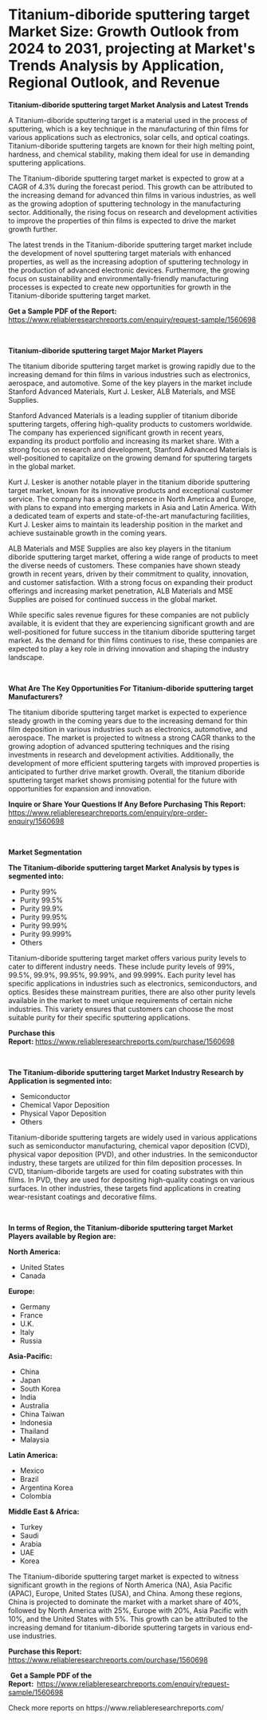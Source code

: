 <p><h1>Titanium-diboride sputtering target Market Size: Growth Outlook from 2024 to 2031, projecting at Market's Trends Analysis by Application, Regional Outlook, and Revenue</h1></p><p><strong>Titanium-diboride sputtering target Market Analysis and Latest Trends</strong></p>
<p><p>A Titanium-diboride sputtering target is a material used in the process of sputtering, which is a key technique in the manufacturing of thin films for various applications such as electronics, solar cells, and optical coatings. Titanium-diboride sputtering targets are known for their high melting point, hardness, and chemical stability, making them ideal for use in demanding sputtering applications.</p><p>The Titanium-diboride sputtering target market is expected to grow at a CAGR of 4.3% during the forecast period. This growth can be attributed to the increasing demand for advanced thin films in various industries, as well as the growing adoption of sputtering technology in the manufacturing sector. Additionally, the rising focus on research and development activities to improve the properties of thin films is expected to drive the market growth further.</p><p>The latest trends in the Titanium-diboride sputtering target market include the development of novel sputtering target materials with enhanced properties, as well as the increasing adoption of sputtering technology in the production of advanced electronic devices. Furthermore, the growing focus on sustainability and environmentally-friendly manufacturing processes is expected to create new opportunities for growth in the Titanium-diboride sputtering target market.</p></p>
<p><strong>Get a Sample PDF of the Report:&nbsp;</strong> <a href="https://www.reliableresearchreports.com/enquiry/request-sample/1560698">https://www.reliableresearchreports.com/enquiry/request-sample/1560698</a></p>
<p>&nbsp;</p>
<p><strong>Titanium-diboride sputtering target Major Market Players</strong></p>
<p><p>The titanium diboride sputtering target market is growing rapidly due to the increasing demand for thin films in various industries such as electronics, aerospace, and automotive. Some of the key players in the market include Stanford Advanced Materials, Kurt J. Lesker, ALB Materials, and MSE Supplies.</p><p>Stanford Advanced Materials is a leading supplier of titanium diboride sputtering targets, offering high-quality products to customers worldwide. The company has experienced significant growth in recent years, expanding its product portfolio and increasing its market share. With a strong focus on research and development, Stanford Advanced Materials is well-positioned to capitalize on the growing demand for sputtering targets in the global market.</p><p>Kurt J. Lesker is another notable player in the titanium diboride sputtering target market, known for its innovative products and exceptional customer service. The company has a strong presence in North America and Europe, with plans to expand into emerging markets in Asia and Latin America. With a dedicated team of experts and state-of-the-art manufacturing facilities, Kurt J. Lesker aims to maintain its leadership position in the market and achieve sustainable growth in the coming years.</p><p>ALB Materials and MSE Supplies are also key players in the titanium diboride sputtering target market, offering a wide range of products to meet the diverse needs of customers. These companies have shown steady growth in recent years, driven by their commitment to quality, innovation, and customer satisfaction. With a strong focus on expanding their product offerings and increasing market penetration, ALB Materials and MSE Supplies are poised for continued success in the global market.</p><p>While specific sales revenue figures for these companies are not publicly available, it is evident that they are experiencing significant growth and are well-positioned for future success in the titanium diboride sputtering target market. As the demand for thin films continues to rise, these companies are expected to play a key role in driving innovation and shaping the industry landscape.</p></p>
<p>&nbsp;</p>
<p><strong>What Are The Key Opportunities For Titanium-diboride sputtering target Manufacturers?</strong></p>
<p><p>The titanium diboride sputtering target market is expected to experience steady growth in the coming years due to the increasing demand for thin film deposition in various industries such as electronics, automotive, and aerospace. The market is projected to witness a strong CAGR thanks to the growing adoption of advanced sputtering techniques and the rising investments in research and development activities. Additionally, the development of more efficient sputtering targets with improved properties is anticipated to further drive market growth. Overall, the titanium diboride sputtering target market shows promising potential for the future with opportunities for expansion and innovation.</p></p>
<p><strong>Inquire or Share Your Questions If Any Before Purchasing This Report:</strong> <a href="https://www.reliableresearchreports.com/enquiry/pre-order-enquiry/1560698">https://www.reliableresearchreports.com/enquiry/pre-order-enquiry/1560698</a></p>
<p>&nbsp;</p>
<p><strong>Market Segmentation</strong></p>
<p><strong>The Titanium-diboride sputtering target Market Analysis by types is segmented into:</strong></p>
<p><ul><li>Purity 99%</li><li>Purity 99.5%</li><li>Purity 99.9%</li><li>Purity 99.95%</li><li>Purity 99.99%</li><li>Purity 99.999%</li><li>Others</li></ul></p>
<p><p>Titanium-diboride sputtering target market offers various purity levels to cater to different industry needs. These include purity levels of 99%, 99.5%, 99.9%, 99.95%, 99.99%, and 99.999%. Each purity level has specific applications in industries such as electronics, semiconductors, and optics. Besides these mainstream purities, there are also other purity levels available in the market to meet unique requirements of certain niche industries. This variety ensures that customers can choose the most suitable purity for their specific sputtering applications.</p></p>
<p><strong>Purchase this Report:&nbsp;</strong><a href="https://www.reliableresearchreports.com/purchase/1560698">https://www.reliableresearchreports.com/purchase/1560698</a></p>
<p>&nbsp;</p>
<p><strong>The Titanium-diboride sputtering target Market Industry Research by Application is segmented into:</strong></p>
<p><ul><li>Semiconductor</li><li>Chemical Vapor Deposition</li><li>Physical Vapor Deposition</li><li>Others</li></ul></p>
<p><p>Titanium-diboride sputtering targets are widely used in various applications such as semiconductor manufacturing, chemical vapor deposition (CVD), physical vapor deposition (PVD), and other industries. In the semiconductor industry, these targets are utilized for thin film deposition processes. In CVD, titanium-diboride targets are used for coating substrates with thin films. In PVD, they are used for depositing high-quality coatings on various surfaces. In other industries, these targets find applications in creating wear-resistant coatings and decorative films.</p></p>
<p>&nbsp;</p>
<p><strong>In terms of Region, the Titanium-diboride sputtering target Market Players available by Region are:</strong></p>
<p>
    <p> <strong> North America: </strong>
        <ul>
            <li>United States</li>
            <li>Canada</li>
        </ul>
        </p> 
    <p> <strong> Europe: </strong>
        <ul>
            <li>Germany</li>
            <li>France</li>
            <li>U.K.</li>
            <li>Italy</li>
            <li>Russia</li>
        </ul>
        </p> 
    <p> <strong> Asia-Pacific: </strong>
        <ul>
            <li>China</li>
            <li>Japan</li>
            <li>South Korea</li>
            <li>India</li>
            <li>Australia</li>
            <li>China Taiwan</li>
            <li>Indonesia</li>
            <li>Thailand</li>
            <li>Malaysia</li>
        </ul>
        </p> 
    <p> <strong> Latin America: </strong>
        <ul>
            <li>Mexico</li>
            <li>Brazil</li>
            <li>Argentina Korea</li>
            <li>Colombia</li>
        </ul>
        </p> 
    <p> <strong> Middle East & Africa: </strong>
        <ul>
            <li>Turkey</li>
            <li>Saudi</li>
            <li>Arabia</li>
            <li>UAE</li>
            <li>Korea</li>
        </ul>
    </p>
    </p>
<p><p>The Titanium-diboride sputtering target market is expected to witness significant growth in the regions of North America (NA), Asia Pacific (APAC), Europe, United States (USA), and China. Among these regions, China is projected to dominate the market with a market share of 40%, followed by North America with 25%, Europe with 20%, Asia Pacific with 10%, and the United States with 5%. This growth can be attributed to the increasing demand for titanium-diboride sputtering targets in various end-use industries.</p></p>
<p><strong>Purchase this Report: </strong><a href="https://www.reliableresearchreports.com/purchase/1560698">https://www.reliableresearchreports.com/purchase/1560698</a></p>
<p>&nbsp;<strong>Get a Sample PDF of the Report:&nbsp;&nbsp;</strong><a href="https://www.reliableresearchreports.com/enquiry/request-sample/1560698">https://www.reliableresearchreports.com/enquiry/request-sample/1560698</a></p>
<p><strong></strong></p>
<p>Check more reports on https://www.reliableresearchreports.com/</p>